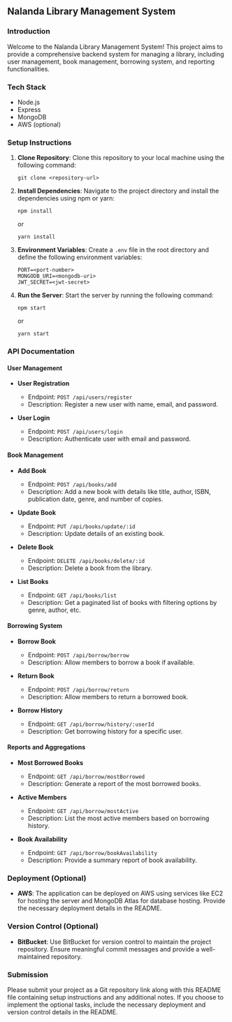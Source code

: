 ## Nalanda Library Management System

### Introduction
Welcome to the Nalanda Library Management System! This project aims to provide a comprehensive backend system for managing a library, including user management, book management, borrowing system, and reporting functionalities.

### Tech Stack
- Node.js
- Express
- MongoDB
- AWS (optional)

### Setup Instructions
1. **Clone Repository**: Clone this repository to your local machine using the following command:
   ```
   git clone <repository-url>
   ```
2. **Install Dependencies**: Navigate to the project directory and install the dependencies using npm or yarn:
   ```
   npm install
   ```
   or
   ```
   yarn install
   ```
3. **Environment Variables**: Create a `.env` file in the root directory and define the following environment variables:
   ```
   PORT=<port-number>
   MONGODB_URI=<mongodb-uri>
   JWT_SECRET=<jwt-secret>
   ```
4. **Run the Server**: Start the server by running the following command:
   ```
   npm start
   ```
   or
   ```
   yarn start
   ```

### API Documentation
#### User Management
- **User Registration**
  - Endpoint: `POST /api/users/register`
  - Description: Register a new user with name, email, and password.

- **User Login**
  - Endpoint: `POST /api/users/login`
  - Description: Authenticate user with email and password.

#### Book Management
- **Add Book**
  - Endpoint: `POST /api/books/add`
  - Description: Add a new book with details like title, author, ISBN, publication date, genre, and number of copies.

- **Update Book**
  - Endpoint: `PUT /api/books/update/:id`
  - Description: Update details of an existing book.

- **Delete Book**
  - Endpoint: `DELETE /api/books/delete/:id`
  - Description: Delete a book from the library.

- **List Books**
  - Endpoint: `GET /api/books/list`
  - Description: Get a paginated list of books with filtering options by genre, author, etc.

#### Borrowing System
- **Borrow Book**
  - Endpoint: `POST /api/borrow/borrow`
  - Description: Allow members to borrow a book if available.

- **Return Book**
  - Endpoint: `POST /api/borrow/return`
  - Description: Allow members to return a borrowed book.

- **Borrow History**
  - Endpoint: `GET /api/borrow/history/:userId`
  - Description: Get borrowing history for a specific user.

#### Reports and Aggregations
- **Most Borrowed Books**
  - Endpoint: `GET /api/borrow/mostBorrowed`
  - Description: Generate a report of the most borrowed books.

- **Active Members**
  - Endpoint: `GET /api/borrow/mostActive`
  - Description: List the most active members based on borrowing history.

- **Book Availability**
  - Endpoint: `GET /api/borrow/bookAvailability`
  - Description: Provide a summary report of book availability.

### Deployment (Optional)
- **AWS**: The application can be deployed on AWS using services like EC2 for hosting the server and MongoDB Atlas for database hosting. Provide the necessary deployment details in the README.

### Version Control (Optional)
- **BitBucket**: Use BitBucket for version control to maintain the project repository. Ensure meaningful commit messages and provide a well-maintained repository.

### Submission
Please submit your project as a Git repository link along with this README file containing setup instructions and any additional notes. If you choose to implement the optional tasks, include the necessary deployment and version control details in the README.